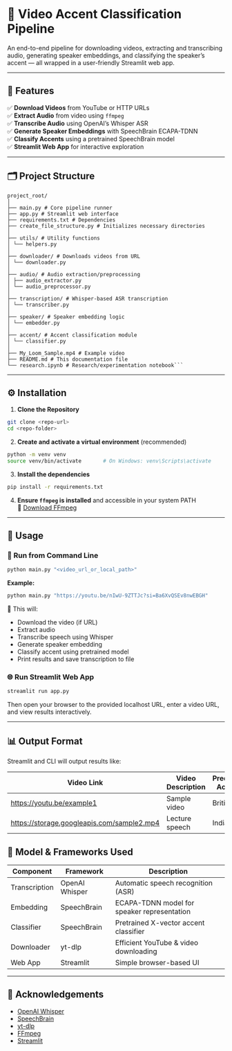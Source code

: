 # 🎯 Video Accent Classification Pipeline

An end-to-end pipeline for downloading videos, extracting and transcribing audio, generating speaker embeddings, and classifying the speaker’s accent — all wrapped in a user-friendly Streamlit web app.

---

## 🚀 Features

✅ **Download Videos** from YouTube or HTTP URLs  
✅ **Extract Audio** from video using `ffmpeg`  
✅ **Transcribe Audio** using OpenAI’s Whisper ASR  
✅ **Generate Speaker Embeddings** with SpeechBrain ECAPA-TDNN  
✅ **Classify Accents** using a pretrained SpeechBrain model  
✅ **Streamlit Web App** for interactive exploration  

---


## 🗂️ Project Structure

```
project_root/
│
├── main.py # Core pipeline runner
├── app.py # Streamlit web interface
├── requirements.txt # Dependencies
├── create_file_structure.py # Initializes necessary directories
│
├── utils/ # Utility functions
│ └── helpers.py
│
├── downloader/ # Downloads videos from URL
│ └── downloader.py
│
├── audio/ # Audio extraction/preprocessing
│ ├── audio_extractor.py
│ └── audio_preprocessor.py
│
├── transcription/ # Whisper-based ASR transcription
│ └── transcriber.py
│
├── speaker/ # Speaker embedding logic
│ └── embedder.py
│
├── accent/ # Accent classification module
│ └── classifier.py
│
├── My_Loom_Sample.mp4 # Example video
├── README.md # This documentation file
└── research.ipynb # Research/experimentation notebook```
```

---

## ⚙️ Installation

1. **Clone the Repository**

```bash
git clone <repo-url>
cd <repo-folder>
```


2. **Create and activate a virtual environment** (recommended)

```bash
python -m venv venv
source venv/bin/activate       # On Windows: venv\Scripts\activate
```


3. **Install the dependencies**

```bash
pip install -r requirements.txt
```

4. **Ensure `ffmpeg` is installed** and accessible in your system PATH  
   🔗 [Download FFmpeg](https://ffmpeg.org/download.html)

---

## 🧪 Usage

### 🔧 Run from Command Line

```bash
python main.py "<video_url_or_local_path>"
```

**Example:**

```bash
python main.py "https://youtu.be/nIwU-9ZTTJc?si=Ba6XvQSEv8nwEBGH"
```

📌 This will:
- Download the video (if URL)
- Extract audio
- Transcribe speech using Whisper
- Generate speaker embedding
- Classify accent using pretrained model
- Print results and save transcription to file

### 🌐 Run Streamlit Web App

```bash
streamlit run app.py
```

Then open your browser to the provided localhost URL, enter a video URL, and view results interactively.

---

## 📊 Output Format

Streamlit and CLI will output results like:

| Video Link                                     | Video Description | Predicted Accent | True Accent | Confidence |
|------------------------------------------------|-------------------|------------------|-------------|------------|
| https://youtu.be/example1                      | Sample video      | British          | British     | 0.91       |
| https://storage.googleapis.com/sample2.mp4     | Lecture speech    | Indian           | Indian      | 0.88       |


## 📌 Model & Frameworks Used

| Component      | Framework       | Description                                      |
|----------------|------------------|--------------------------------------------------|
| Transcription  | OpenAI Whisper   | Automatic speech recognition (ASR)              |
| Embedding      | SpeechBrain      | ECAPA-TDNN model for speaker representation     |
| Classifier     | SpeechBrain      | Pretrained X-vector accent classifier           |
| Downloader     | yt-dlp           | Efficient YouTube & video downloading           |
| Web App        | Streamlit        | Simple browser-based UI                         |
  


---

## 🙏 Acknowledgements

- [OpenAI Whisper](https://github.com/openai/whisper)  
- [SpeechBrain](https://speechbrain.readthedocs.io/)  
- [yt-dlp](https://github.com/yt-dlp/yt-dlp)  
- [FFmpeg](https://ffmpeg.org/)  
- [Streamlit](https://streamlit.io/)  
